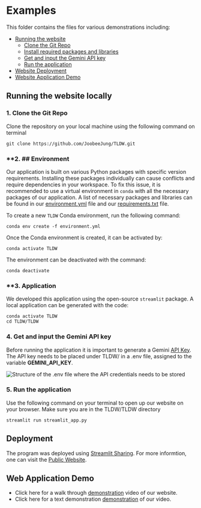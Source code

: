 # Examples
This folder contains the files for various demonstrations including:
- [Running the website ](https://github.com/JoobeeJung/TLDW/edit/main/examples/README.md#L13)
    - [Clone the Git Repo](https://github.com/JoobeeJung/TLDW/edit/main/examples/README.md#L15)
    - [Install required packages and libraries](https://github.com/JoobeeJung/TLDW/edit/main/examples/README.md#L21)
    - [Get and input the Gemini API key](https://github.com/JoobeeJung/TLDW/edit/main/examples/README.md#L24)
    - [Run the application](https://github.com/JoobeeJung/TLDW/edit/main/examples/README.md#L29)
- [Website Deployment](https://github.com/JoobeeJung/TLDW/edit/main/examples/README.md#L35)
- [Website Application Demo](https://github.com/JoobeeJung/TLDW/edit/main/examples/README.md#L39) 



## Running the website locally

### **1. Clone the Git Repo**
Clone the repository on your local machine using the following command on terminal
```
git clone https://github.com/JoobeeJung/TLDW.git
```

### **2. ## Environment
Our application is built on various Python packages with specific version requirements. Installing these packages individually can cause conflicts and require dependencies in your workspace. To fix this issue, it is recommended to use a virtual environment in `conda` with all the necessary packages of our application. A list of necessary packages and libraries can be found in our [environment.yml](https://github.com/JoobeeJung/TLDW/blob/main/environment.yml) file and our [requirements.txt](https://github.com/JoobeeJung/TLDW/blob/main/requirements.txt) file.

To create a new `TLDW` Conda environment, run the following command:

```
conda env create -f environment.yml
```

Once the Conda environment is created, it can be activated by:

```
conda activate TLDW
```

The environment can be deactivated with the command:

```
conda deactivate
```

### **3. Application
We developed this application using the open-source `streamlit` package. A local application can be generated with the code:

```
conda activate TLDW
cd TLDW/TLDW
```

### **4. Get and input the Gemini API key**
Before running the application it is important to generate a Gemini [API Key](https://aistudio.google.com/app/apikey). The API key needs to be placed under TLDW/ in a .env file, assigned to the variable **GEMINI_API_KEY**.

![Structure of the .env file where the API credentials needs to be stored](https://github.com/JoobeeJung/TLDW/blob/main/examples/images/env.png)

### **5. Run the application**
Use the following command on your terminal to open up our website on your browser. Make sure you are in the TLDW/TLDW directory
```
streamlit run streamlit_app.py 
```

## Deployment

The program was deployed using [Streamlit Sharing](https://share.streamlit.io/). For more informtion, one can visit the [Public Website](nothing.streamlit.app).

## Web Application Demo

- Click here for a walk through [demonstration](https://github.com/JoobeeJung/TLDW/blob/main/examples/images/Recording_final.mov) video of our website.
- Click here for a text demonstration [demonstration](https://github.com/JoobeeJung/TLDW/blob/main/examples/website_navigation.md) of our video.
